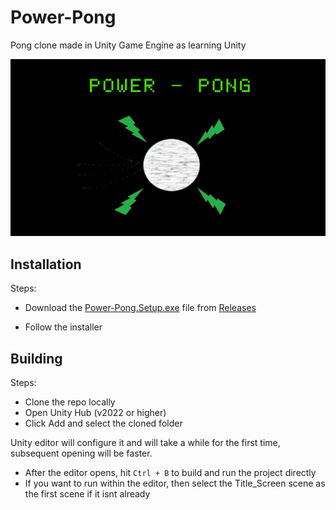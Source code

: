 # Power-Pong
Pong clone made in Unity Game Engine as learning Unity

![Power-Pong Splash](<Assets/Images/Power Pong Splash.png>)

## Installation
Steps:
- Download the [Power-Pong.Setup.exe](https://github.com/WoodenNebula/Power-Pong/releases/latest/Power-Pong.Setup.exe) file from [Releases](https://github.com/WoodenNebula/Power-Pong/releases/latest)

- Follow the installer


## Building
Steps:
- Clone the repo locally
- Open Unity Hub (v2022 or higher)
- Click Add and select the cloned folder

Unity editor will configure it and will take a while for the first time, subsequent opening will be faster.

- After the editor opens, hit `Ctrl + B` to build and run the project directly
- If you want to run within the editor, then select the Title_Screen scene as the first scene if it isnt already